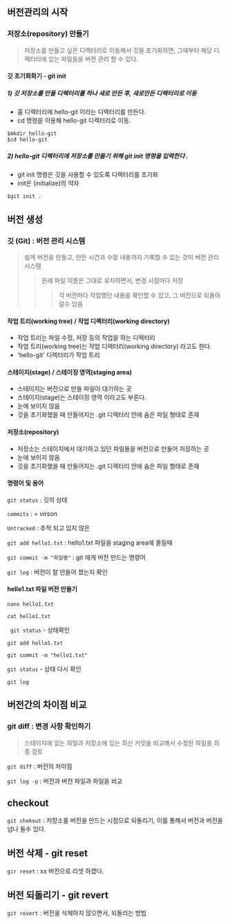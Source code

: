 ## 버전관리의 시작







### 저장소(repository) 만들기

> 저장소를 만들고 싶은 디렉터리로 이동해서 깃을 초기화하면, 그때부터 해당 디렉터리에 있는 파일들을 버전 관리 할 수 있다.





#### 깃 초기화화기 - git init



##### 1) 깃 저장소를 만들 디렉터리를 하나 새로 만든 후, 새로만든 디렉터리로 이동

* 홈 디렉터리에 hello-git 이라는 디렉터리를 만든다.
* cd 명령을 이용해 hello-git 디렉터리로 이동.

```
$mkdir hello-git
$cd hello-git
```

##### 2) hello-git 디렉터리에 저장소를 만들기 위해 git init 명령을 입력한다 . 

* git init 명령은 깃을 사용할 수 있도록 디렉터리를 초기화
* init은 (initialize)의 약자

```
$git init . 
```





## 버전 생성





### 깃 (Git) : 버전 관리 시스템

> 쉽게 버전을 만들고, 만든 시간과 수정 내용까지 기록할 수 있는 것이 버전 관리 시스템
>
> > 원래 파일 이름은 그대로 유지하면서, 변경 시점마다 저장
> >
> > > 각 버전마다 작업했던 내용을 확인할 수 있고, 그 버전으로 되돌아갈수 있음



#### 작업 트리(working tree) / 작업 디렉터리(working directory)

* 작업 트리는 파일 수정, 저장 등의 작업을 하는 디렉터리
* 작업 트리(working tree)는 작업 디렉터리(working directory) 라고도 한다.
* 'hello-git' 디렉터리가 작업 트리



####  스테이지(stage) / 스테이징 영역(staging area)

* 스테이지는 버전으로 만들 파일이 대기하는 곳
* 스테이지(stage)는 스테이징 영역 이라고도 부른다.
* 눈에 보이지 않음
* 깃을 초기화했을 때 만들어지는 .git 디렉터리 안에 숨은 파일 형태로 존재



#### 저장소(repository)

* 저장소는 스테이지에서 대기하고 있던 파일들을 버전으로 만들어 저장하는 곳
* 눈에 보이지 않음
* 깃을 초기화했을 때 만들어지는 .git 디렉터리 안에 숨은 파일 형태로 존재



####  명령어 및 용어



`git status` : 깃의 상태

`commits` : = virson

`Untracked` : 추적 되고 있지 않은

`git add hello1.txt`  : hello1.txt 파일을 staging area에 올릴때

` git commit -m "파일명" ` : git 에게 버전 만드는 명령어

`git log` : 버전이 잘 만들어 졌는지 확인





#### hello1.txt 파일 버전 만들기



`nano hello1.txt`

`cat hello1.txt` 

` git status` - 상태확인

`git add hello1.txt`

`git commit -m "hello1.txt"` 

`git status` - 상태 다시 확인

`git log` 





## 버전간의 차이점 비교

 



### git diff : 변경 사항 확인하기

> 스테이지에 있는 파일과 저장소에 있는 최신 커밋을 비교해서 수정한 파일을 최종 검토





`git diff` : 버전의 차이점

`git log -p`  : 버전과 버전 파일과 파일을 비교





## checkout



`git chekout` : 저장소를 버전을 만드는 시점으로 되돌리기, 이를 통해서 버전과 버전을 넘나 들수 있다.





## 버전 삭제 - git reset





`gir reset` : xx 버전으로 리셋 하겠다.





## 버전 되돌리기 - git revert



`git revert` : 버전을 삭제하지 않으면서, 되돌리는 방법





























 

















